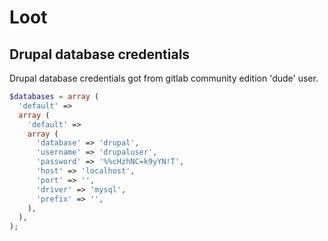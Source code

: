 # Loot
## Drupal database credentials
Drupal database credentials got from gitlab community edition 'dude' user.
```php
$databases = array (
  'default' => 
  array (
    'default' => 
    array (
      'database' => 'drupal',
      'username' => 'drupaluser',
      'password' => '%%cHzhNC=k9yYN!T',
      'host' => 'localhost',
      'port' => '',
      'driver' => 'mysql',
      'prefix' => '',
    ),
  ),
);
```
